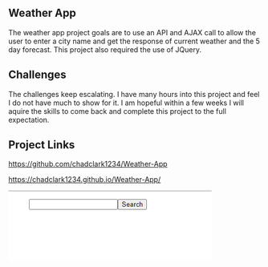 ## Weather App

The weather app project goals are to use an API and AJAX call to allow the user to enter a city name and get the response of current weather and the 5 day forecast. This project also required the use of JQuery.

## Challenges

The challenges keep escalating. I have many hours into this project and feel I do not have much to show for it. I am hopeful within a few weeks I will aquire the skills to come back and complete this project to the full expectation.

## Project Links

https://github.com/chadclark1234/Weather-App

https://chadclark1234.github.io/Weather-App/

![alt text](assets/images/pic.PNG)
